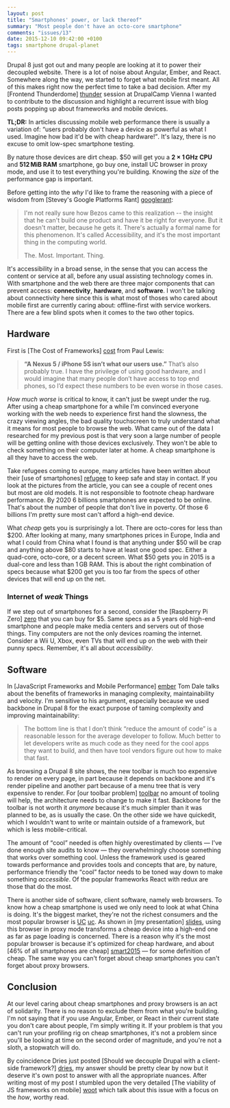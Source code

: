 ```yaml
---
layout: post
title: "Smartphones' power, or lack thereof"
summary: "Most people don't have an octo-core smartphone"
comments: "issues/13"
date: 2015-12-10 09:42:00 +0100
tags: smartphone drupal-planet
---
```


Drupal 8 just got out and many people are looking at it to power their 
decoupled website. There is a lot of noise about Angular, Ember, and React. 
Somewhere along the way, we started to forget what mobile first meant. All 
of this  makes right now the perfect time to take a bad decision. After my
[Frontend Thunderdome] [thunder] session at DrupalCamp Vienna I wanted to 
contribute to the discussion and highlight a recurrent issue with blog posts 
popping up about frameworks and mobile devices. 

<div class="p-highlight">
<p>
<strong>TL;DR:</strong> In articles discussing mobile web performance there is 
usually a variation of: <q>users probably don't have a device as powerful as  
what I used. Imagine how bad it'd be with cheap hardware!</q>. 
It's lazy, there is no excuse to omit low-spec smartphone testing.
</p>

<p>
By nature those devices are dirt cheap. $50 will get you a 
<strong>2 × 1&thinsp;GHz CPU</strong> and <strong>512&thinsp;MiB RAM</strong>
smartphone, go buy one, install UC browser in proxy mode, and use it to test 
everything you're building. Knowing the <em>size</em> of the performance gap 
is important.
</p> 
</div>

Before getting into the *why* I'd like to frame the reasoning with a piece of 
wisdom from [Stevey's Google Platforms Rant] [googlerant]:
            
> I'm not really sure how Bezos came to this realization -- the insight that
> he can't build one product and have it be right for everyone. But it 
> doesn't matter, because he gets it. There's actually a formal name for this 
> phenomenon. It's called Accessibility, and it's the most important thing in 
> the computing world.
> 
> The. Most. Important. Thing.

It's accessibility in a broad sense, in the sense that you can access the
content or service at all, before any usual assisting technology comes in.
With smartphone and the web there are three major components that can prevent 
access: **connectivity**, **hardware**, and **software**. I won't be talking 
about connectivity here since this is what most of thoses who cared about 
mobile first are currently caring about: offline-first with service workers. 
There are a few blind spots when it comes to the two other topics. 


## Hardware

First is [The Cost of Frameworks] [cost] from Paul Lewis: 

> **“A Nexus 5 / iPhone 5S isn’t what our users use.”** That’s also probably 
> true. I have the privilege of using good hardware, and I would imagine that
> many people don’t have access to top end phones, so I’d expect these numbers
> to be even worse in those cases.
 
*How much worse* is critical to know, it can't just be swept under the rug. 
After using a cheap smartphone for a while I'm convinced everyone working with 
the web needs to experience first hand the slowness, the crazy viewing angles, 
the bad quality touchscreen to truly understand what it means for most people
to browse the web. What came out of  the data I researched for my previous 
post is that very soon a large number of people will be getting online with 
those devices exclusively. They won't be able to check something on their 
computer later at home. A cheap smartphone is all they have to access
the web.

Take refugees coming to europe, many articles have been written about 
their [use of smartphones] [refugee] to keep safe and stay in 
contact. If you look at the pictures from the article, you can see a couple of 
recent ones but most are old models. It is not responsible to footnote cheap 
hardware performance. By 2020 6 billions smartphones are expected to be 
online. That's about the number of people that don't live in poverty. Of 
those 6 billions I'm pretty sure most can't afford a high-end device.
  
What *cheap* gets you is surprisingly a lot. There are octo-cores for less 
than $200. After looking at many, many smartphones prices in Europe, India 
and what I could from China what I found is that anything under $50 will be 
crap and anything above $80 starts to have at least one good spec. Either a 
quad-core, octo-core, or a decent screen. What $50 gets you in 2015 is a 
dual-core and less than 1&thinsp;GB RAM. This is about the right combination 
of specs because what $200 get you is too far from the specs of other devices
that will end up on the net.
   

### Internet of *weak* Things   

If we step out of smartphones for a second, consider the [Raspberry Pi Zero]
[zero] that you can buy for $5. Same specs as a 5 years old high-end 
smartphone and people make media centers and servers out of those things. 
Tiny computers are not the only devices roaming the internet.
Consider  a Wii U, Xbox, even TVs that will end up on the web with their 
punny specs. Remember, it's all about *accessibility*.  

 
   
## Software
   

In [JavaScript Frameworks and Mobile Performance] [ember] Tom Dale talks 
about the benefits of frameworks in managing complexity, maintainability and 
velocity. I'm sensitive to his argument, especially because we used backbone 
in Drupal 8 for the exact purpose of taming complexity and improving 
maintainability:

> The bottom line is that I don’t think “reduce the amount of code” is a 
> reasonable lesson for the average developer to follow. Much better to let 
> developers write as much code as they need for the cool apps they want to 
> build, and then have tool vendors figure out how to make that fast.

As browsing a Drupal 8 site shows, the new toolbar is much too expensive to 
render on every page, in part  because it depends on backbone and it's render
pipeline and another part because of a menu tree that is very expensive to 
render. For [our toolbar problem] [toolbar] no amount of tooling will help, 
the architecture needs to change to make it fast. Backbone for the toolbar is
not worth it *anymore* because it's much simpler than it was planned to be, 
as is usually the case. On the other side we have quickedit, which I
wouldn't want to write or maintain outside of a framework, but which is less 
mobile-critical. 

The amount of <q>cool</q> needed is often highly overestimated by clients — 
I've done enough site audits to know — they overwhelmingly choose something 
that works over something cool. Unless the framework used is geared towards 
performance and provides tools and concepts that are, by nature, performance
friendly the <q>cool</q> factor needs to be toned way down to make something 
*accessible*. Of the popular frameworks React with redux are those that do 
the most. 

There is another side of software, client software, namely web browsers. To
know how a cheap smartphone is used  we only need to look at what China is
doing. It's the biggest market, they're not the richest consumers and the
most popular browser is [UC] [uc]. As shown in [my presentation] [slides], 
using this browser in proxy mode transforms a cheap device into a high-end 
one as far as page loading is concerned. There is a reason why it's the most 
popular browser is because it's optimized for cheap hardware, and about [46% 
of all smartphones are cheap] [smart2015] — for some definition of cheap. The
same way you can't forget about cheap smartphones you can't forget about 
proxy browsers.  



## Conclusion


At our level caring about cheap smartphones and proxy browsers is an act of 
solidarity. There is no reason to exclude them from what you're building. I'm
not saying that if you use Angular, Ember, or React in their current state 
you don't care about people, I'm simply writing it. If your problem is 
that you can't run your profiling rig on cheap smartphones, it's not
a problem since you'll be looking at time on the second order of magnitude, 
and you're not a sloth, a stopwatch will do. 

By coincidence Dries just posted [Should we decouple Drupal with a 
client-side framework?] [dries], my answer should be pretty clear by now but it 
deserve it's own post to answer with all the appropriate nuances. After 
writing most of my post I stumbled upon the very detailed [The viability of 
JS frameworks on mobile] [woot] which talk about this issue with a focus on 
the *how*, worthy read.


[thunder]: https://2015.drupalcamp.at/session/frontend-thunderdome
[landscape]: http://read.theodoreb.net/2015/smartphone-landscape-2015.html
[cost]: https://aerotwist.com/blog/the-cost-of-frameworks/
[ember]: http://tomdale.net/2015/11/javascript-frameworks-and-mobile-performance/
[viability]: https://joreteg.com/blog/viability-of-js-frameworks-on-mobile
[smart2015]: smartphone-landscape-2015.html
[googlerant]: https://plus.google.com/+RipRowan/posts/eVeouesvaVX
[uc]: http://www.ucweb.com/ucbrowser/
[dries]: http://buytaert.net/should-we-decouple-drupal-with-a-client-side-framework
[zero]: https://www.raspberrypi.org/products/pi-zero/
[slides]: http://www.slideshare.net/theodorebiadala/frontend-thunderdome
[refugee]: http://qz.com/500062/the-most-crucial-item-that-migrants-and-refugees-carry-is-a-smartphone/
[woot]: https://joreteg.com/blog/viability-of-js-frameworks-on-mobile
[toolbar]: https://www.drupal.org/node/1847792
